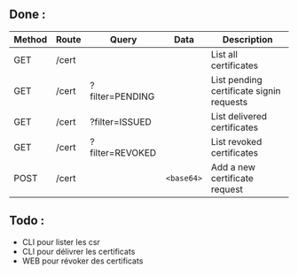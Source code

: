 ## Done :

| Method | Route | Query           | Data       | Description                              |
| ------ | ----- | --------------- | ---------- | ---------------------------------------- |
| GET    | /cert |                 |            | List all certificates                    |
| GET    | /cert | ?filter=PENDING |            | List pending certificate signin requests |
| GET    | /cert | ?filter=ISSUED  |            | List delivered certificates              |
| GET    | /cert | ?filter=REVOKED |            | List revoked certificates                |
| POST   | /cert |                 | `<base64>` | Add a new certificate request            |

## Todo :

- CLI pour lister les csr
- CLI pour délivrer les certificats
- WEB pour révoker des certificats
